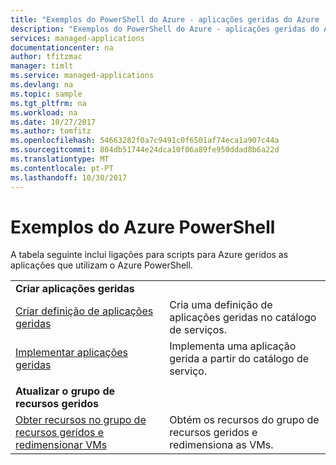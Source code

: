 ```yaml
---
title: "Exemplos do PowerShell do Azure - aplicações geridas do Azure | Microsoft Docs"
description: "Exemplos do PowerShell do Azure - aplicações geridas do Azure"
services: managed-applications
documentationcenter: na
author: tfitzmac
manager: timlt
ms.service: managed-applications
ms.devlang: na
ms.topic: sample
ms.tgt_pltfrm: na
ms.workload: na
ms.date: 10/27/2017
ms.author: tomfitz
ms.openlocfilehash: 54663282f0a7c9491c0f6501af74eca1a907c44a
ms.sourcegitcommit: 804db51744e24dca10f06a89fe950ddad8b6a22d
ms.translationtype: MT
ms.contentlocale: pt-PT
ms.lasthandoff: 10/30/2017
---
```

# <a name="azure-powershell-samples"></a>Exemplos do Azure PowerShell

A tabela seguinte inclui ligações para scripts para Azure geridos as aplicações que utilizam o Azure PowerShell.

| | |
|-|-|
|**Criar aplicações geridas**||
| [Criar definição de aplicações geridas](scripts/managed-application-powershell-sample-create-definition.md) | Cria uma definição de aplicações geridas no catálogo de serviços.  |
| [Implementar aplicações geridas](scripts/managed-application-poweshell-sample-create-application.md) | Implementa uma aplicação gerida a partir do catálogo de serviço.  |
| | |
|**Atualizar o grupo de recursos geridos**||
| [Obter recursos no grupo de recursos geridos e redimensionar VMs](scripts/managed-application-powershell-sample-get-managed-group-resize-vm.md) | Obtém os recursos do grupo de recursos geridos e redimensiona as VMs. |
